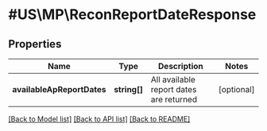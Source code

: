 # #US\MP\ReconReportDateResponse

## Properties

Name | Type | Description | Notes
------------ | ------------- | ------------- | -------------
**availableApReportDates** | **string[]** | All available report dates are returned | [optional]


[[Back to Model list]](../) [[Back to API list]](../../Api/US/MP) [[Back to README]](../../README.md)
